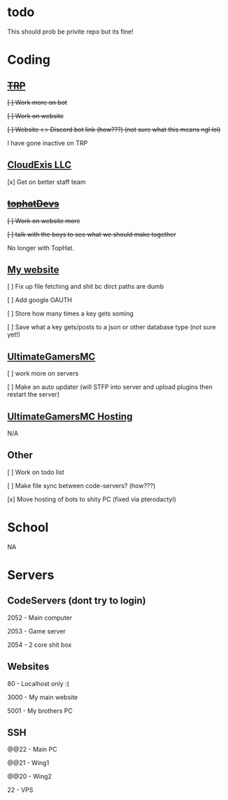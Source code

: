 # todo
This should prob be privite repo but its fine!


# Coding

## ~~[TRP](http://torontroleplay.ga:5000/)~~
~~[ ] Work more on bot~~

~~[ ] Work on website~~

~~[ ] Website <-> Discord bot link (how???) (not sure what this means ngl lol)~~

I have gone inactive on TRP

## [CloudExis LLC](https://cloudexis.us/)
[x] Get on better staff team

## ~~[tophatDevs](https://github.com/TophatDevs)~~
~~[ ] Work on website more~~

~~[ ] talk with the boys to see what we should make together~~

No longer with TopHat.

## [My website](http://airplanegobrr.us.to:3000)
[ ] Fix up file fetching and shit bc dirct paths are dumb

[ ] Add google OAUTH

[ ] Store how many times a key gets soming

[ ] Save what a key gets/posts to a json or other database type (not sure yet!)

## [UltimateGamersMC]()
[ ] work more on servers

[ ] Make an auto updater (will STFP into server and upload plugins then restart the server)

## [UltimateGamersMC Hosting](http://panel.airplanegobrr.ga)
N/A

## Other
[ ] Work on todo list

[ ] Make file sync between code-servers? (how???)

[x] Move hosting of bots to shity PC (fixed via pterodactyl)


# School
NA


# Servers
## CodeServers (dont try to login)

2052 - Main computer 

2053 - Game server

2054 - 2 core shit box


## Websites

80 - Localhost only :(

3000 - My main website

5001 - My brothers PC

## SSH

@@22 - Main PC

@@21 - Wing1

@@20 - Wing2

22 - VPS
